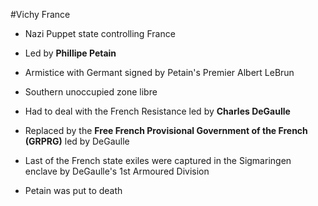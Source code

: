 #Vichy France

- Nazi Puppet state controlling France

- Led by **Phillipe Petain**

- Armistice with Germant signed by Petain's Premier Albert LeBrun

- Southern unoccupied zone libre

- Had to deal with the French Resistance led by **Charles DeGaulle**

- Replaced by the **Free French Provisional Government of the French (GRPRG)** led by DeGaulle

- Last of the French state exiles were captured in the Sigmaringen enclave by DeGaulle's 1st Armoured Division

- Petain was put to death